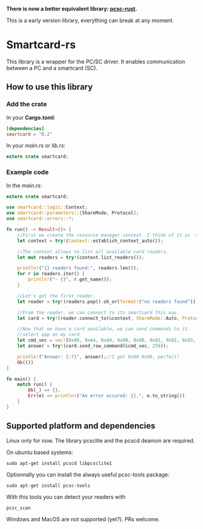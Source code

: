<!--
@Author: ronan
@Date:   22-12-2016
@Email:  ronan.lashermes@inria.fr
@Last modified by:   ronan
@Last modified time: 23-12-2016
-->

**There is now a better equivalent library: [pcsc-rust](https://github.com/bluetech/pcsc-rust).**

This is a early version library, everything can break at any moment.

# Smartcard-rs

This library is a wrapper for the PC/SC driver. It enables communication between a PC and a smartcard (SC).

## How to use this library

### Add the crate

In your **Cargo.toml**:
```toml
[dependencies]
smartcard = "0.2"
```

In your *main.rs* or *lib.rs*:
```rust
extern crate smartcard;
```

### Example code

In the *main.rs*:
```rust
extern crate smartcard;

use smartcard::logic::Context;
use smartcard::parameters::{ShareMode, Protocol};
use smartcard::errors::*;

fn run() -> Result<()> {
    //First we create the resource manager context. I think of it as 'the driver'.
    let context = try!(Context::establish_context_auto());

    //The context allows to list all available card readers.
    let mut readers = try!(context.list_readers());

    println!("{} readers found:", readers.len());
    for r in readers.iter() {
        println!("- {}", r.get_name());
    }

    //Let's get the first reader.
    let reader = try!(readers.pop().ok_or(format!("no readers found")));

    //From the reader, we can connect to its smartcard this way.
    let card = try!(reader.connect_to(&context, ShareMode::Auto, Protocol::Auto));

    //Now that we have a card available, we can send commands to it.
    //select app on my card
    let cmd_vec = vec![0x00, 0xA4, 0x04, 0x00, 0x0B, 0x01, 0x02, 0x03, 0x04, 0x05, 0x06, 0x07, 0x08, 0x09, 0x00, 0x00];
    let answer = try!(card.send_raw_command(&cmd_vec, 256));

    println!("Answer: {:?}", answer);//I get 0x90 0x00, perfect!
    Ok(())
}

fn main() {
    match run() {
        Ok(_) => {},
        Err(e) => println!("An error occured: {}.", e.to_string())
    }
}
```


## Supported platform and dependencies

Linux only for now. The library pcsclite and the pcscd deamon are required.

On ubuntu based systems:
```
sudo apt-get install pcscd libpcsclite1
```
Optionnally you can install the always useful pcsc-tools package:
```
sudo apt-get install pcsc-tools
```
With this tools you can detect your readers with
```
pcsc_scan
```

Windows and MacOS are not supported (yet?).
PRs welcome.
